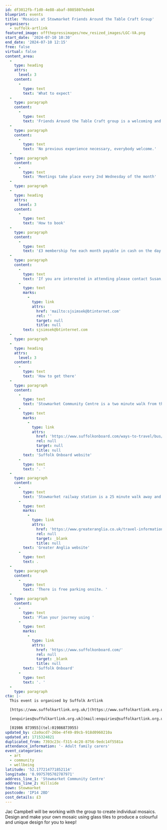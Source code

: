 ```yaml
---
id: df3012fb-f1d0-4e88-abaf-8085807ede84
blueprint: events
title: 'Mosaics at Stowmarket Friends Around the Table Craft Group'
organisers:
  - suffolk-artlink
featured_image: offthepressimages/new_resized_images/LGC-VA.png
start_date: '2024-07-10 10:30'
end_date: '2024-07-10 12:15'
free: false
virtual: false
content_area:
  -
    type: heading
    attrs:
      level: 3
    content:
      -
        type: text
        text: 'What to expect'
  -
    type: paragraph
    content:
      -
        type: text
        text: 'Friends Around the Table Craft group is a welcoming and relaxed group who meet on a monthly basis to share in a variety of creative activities, a chat and a cuppa! '
  -
    type: paragraph
    content:
      -
        type: text
        text: 'No previous experience necessary, everybody welcome.'
  -
    type: paragraph
    content:
      -
        type: text
        text: 'Meetings take place every 2nd Wednesday of the month'
  -
    type: paragraph
  -
    type: heading
    attrs:
      level: 3
    content:
      -
        type: text
        text: 'How to book'
  -
    type: paragraph
    content:
      -
        type: text
        text: '£3 membership fee each month payable in cash on the day.'
  -
    type: paragraph
    content:
      -
        type: text
        text: 'If you are interested in attending please contact Susan, the group leader, on '
      -
        type: text
        marks:
          -
            type: link
            attrs:
              href: 'mailto:sjsimsek@btinternet.com'
              rel: ''
              target: null
              title: null
        text: sjsimsek@btinternet.com
  -
    type: paragraph
  -
    type: heading
    attrs:
      level: 3
    content:
      -
        type: text
        text: 'How to get there'
  -
    type: paragraph
    content:
      -
        type: text
        text: 'Stowmarket Community Centre is a two minute walk from the bus station, and you can find up-to-date times on the '
      -
        type: text
        marks:
          -
            type: link
            attrs:
              href: 'https://www.suffolkonboard.com/ways-to-travel/bus/bus-timetable-updates/'
              rel: null
              target: null
              title: null
        text: 'Suffolk Onboard website'
      -
        type: text
        text: '. '
  -
    type: paragraph
    content:
      -
        type: text
        text: 'Stowmarket railway station is a 25 minute walk away and you can find times on the '
      -
        type: text
        marks:
          -
            type: link
            attrs:
              href: 'https://www.greateranglia.co.uk/travel-information/station-information/smk'
              rel: null
              target: _blank
              title: null
        text: 'Greater Anglia website'
      -
        type: text
        text: .
  -
    type: paragraph
    content:
      -
        type: text
        text: 'There is free parking onsite. '
  -
    type: paragraph
    content:
      -
        type: text
        text: 'Plan your journey using '
      -
        type: text
        marks:
          -
            type: link
            attrs:
              href: 'https://www.suffolkonboard.com/'
              rel: null
              target: _blank
              title: null
        text: 'Suffolk Onboard'
      -
        type: text
        text: '. '
  -
    type: paragraph
cta: |-
  This event is organised by Suffolk Artlink

  [https://www.suffolkartlink.org.uk/](https://www.suffolkartlink.org.uk/) 

  [enquiries@suffolkartlink.org.uk](mail:enquiries@suffolkartlink.org.uk)

  [01986 873955](tel:01986873955)
updated_by: c2a9acd7-26be-4f49-89cb-918d0960210a
updated_at: 1715324821
duplicated_from: 7393c23c-f315-4c28-8756-9edc14f5581a
attendance_information: '- Adult family carers'
event_categories:
  - art
  - community
  - wellbeing
latitude: '52.177214771852114'
longitude: '0.9975705702787971'
address_line_1: 'Stowmarket Community Centre'
address_line_2: Hillside
town: Stowmarket
postcode: 'IP14 2BD'
cost_details: £3
---
```

Jac Campbell will be working with the group to create individual mosaics. Design and make your own mosaic using glass tiles to produce a colourful and unique design for you to keep!